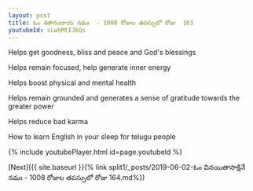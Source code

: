 ```yaml
---
layout: post
title: ఓం శతానందాయ నమః  - 1008 రోజుల తపస్సులో రోజు  163
youtubeId: sLwhMtIJ6Qs
---
```

 
 
Helps get goodness, bliss and peace and God's blessings
 
Helps remain focused, help generate inner energy 
 
Helps boost physical and mental health 
 
Helps remain grounded and generates a sense of gratitude towards the greater power 
 
Helps reduce bad karma
 
How to learn English in your sleep for telugu people
 
 
 
 


{% include youtubePlayer.html id=page.youtubeId %}
 
[Next]({{ site.baseurl }}{% link split1/_posts/2019-06-02-ఓం వినయితాసాక్షినే నమః  - 1008 రోజుల తపస్సులో రోజు  164.md%})
 
